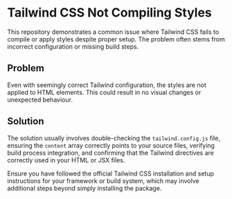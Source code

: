 # Tailwind CSS Not Compiling Styles

This repository demonstrates a common issue where Tailwind CSS fails to compile or apply styles despite proper setup. The problem often stems from incorrect configuration or missing build steps.

## Problem

Even with seemingly correct Tailwind configuration, the styles are not applied to HTML elements. This could result in no visual changes or unexpected behaviour.

## Solution

The solution usually involves double-checking the `tailwind.config.js` file, ensuring the `content` array correctly points to your source files, verifying build process integration, and confirming that the Tailwind directives are correctly used in your HTML or JSX files.

Ensure you have followed the official Tailwind CSS installation and setup instructions for your framework or build system, which may involve additional steps beyond simply installing the package.